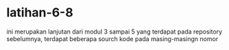 # latihan-6-8
ini merupakan lanjutan dari modul 3 sampai 5 yang terdapat pada repository sebelumnya, terdapat beberapa sourch kode pada masing-masingn nomor

